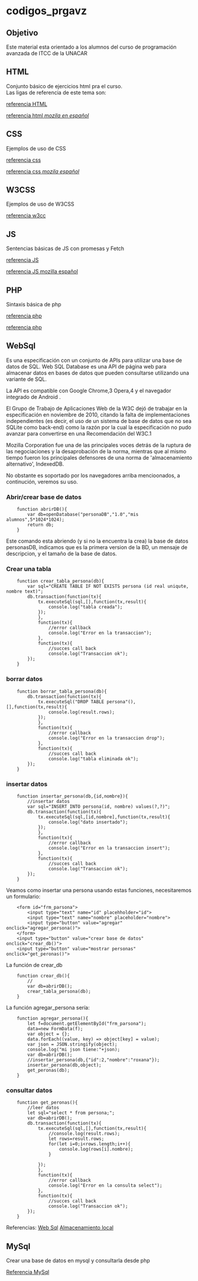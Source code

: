 # codigos_prgavz
## Objetivo
Este material esta orientado a los alumnos del curso de programación avanzada de ITCC de la UNACAR
## HTML
Conjunto básico de ejercicios html pra el curso.  
Las ligas de referencia de este tema son:

[referencia HTML](https://www.w3schools.com/html/)

[referencia html *mozila en español*](https://developer.mozilla.org/es/docs/Web/HTML)

## CSS
Ejemplos de uso de CSS

[referencia css](https://www.w3schools.com/css/)

[referencia css *mozila español*](https://developer.mozilla.org/es/docs/Web/CSS)

## W3CSS
Ejemplos de uso de W3CSS

[referencia w3cc ](https://www.w3schools.com/w3css/defaulT.asp)

## JS
Sentencias básicas de JS con promesas y Fetch

[referencia JS](https://www.w3schools.com/js/)

[referencia JS mozilla español](https://developer.mozilla.org/es/docs/Web/JavaScript)

## PHP
Sintaxis básica de php

[referencia php](https://developer.mozilla.org/es/docs/Glossary/PHP)

[referencia php](https://www.w3schools.com/php/)

## WebSql
Es una especificación con un conjunto de APIs para utilizar una base de datos de SQL.
Web SQL Database es una API de página web para almacenar datos en bases de datos que pueden consultarse utilizando una variante de SQL.

La API es compatible con Google Chrome,3 Opera,4 y el navegador integrado de Android .

El Grupo de Trabajo de Aplicaciones Web de la W3C dejó de trabajar en la especificación en noviembre de 2010, citando la falta de implementaciones independientes (es decir, el uso de un sistema de base de datos que no sea SQLite como back-end) como la razón por la cual la especificación no pudo avanzar para convertirse en una Recomendación del W3C.1

Mozilla Corporation fue una de las principales voces detrás de la ruptura de las negociaciones y la desaprobación de la norma, mientras que al mismo tiempo fueron los principales defensores de una norma de 'almacenamiento alternativo', IndexedDB.
 
No obstante es soportado por los navegadores arriba mencioonados, a continución, veremos su uso.
### Abrir/crear base de datos
```
    function abrirDB(){
        var db=openDatabase("personaDB","1.0","mis alumnos",5*1024*1024);
        return db;
    }
```
Este comando esta abriendo (y si no la encuentra la crea) la base de datos personasDB, indicamos que es la primera version de la BD, un mensaje de descripcion, y el tamaño de la base de datos.

### Crear una tabla
```
    function crear_tabla_persona(db){
        var sql="CREATE TABLE IF NOT EXISTS persona (id real uniqute, nombre text)";
        db.transaction(function(tx){
            tx.executeSql(sql,[],function(tx,result){
                console.log("tabla creada");
            });
            },
            function(tx){
                //error callback
                console.log("Error en la transaccion");
            },
            function(tx){
                //succes call back
                console.log("Transaccion ok");
        });
    }

```
### borrar datos
```
    function borrar_tabla_persona(db){
        db.transaction(function(tx){
            tx.executeSql("DROP TABLE persona"(),[],function(tx,result){
                console.log(result.rows);
            });
            },
            function(tx){
                //error callback
                console.log("Error en la transaccion drop");
            },
            function(tx){
                //succes call back
                console.log("tabla eliminada ok");
        });
    }
```
### insertar datos
```
    function insertar_persona(db,{id,nombre}){
        //insertar datos
        var sql="INSERT INTO persona(id, nombre) values(?,?)";
        db.transaction(function(tx){
            tx.executeSql(sql,[id,nombre],function(tx,result){
                console.log("dato insertado");
            });
            },
            function(tx){
                //error callback
                console.log("Error en la transaccion insert");
            },
            function(tx){
                //succes call back
                console.log("Transaccion ok");
        });
    }

```

Veamos como insertar una persona usando estas funciones, necesitaremos un formulario:
```
    <form id="frm_parsona">
        <input type="text" name="id" placehholder="id">
        <input type="text" name="nombre" placeholder="nombre">
        <input type="button" value="agregar" onclick="agregar_persona()">
    </form>
    <input type="button" value="crear base de datos" onclick="crear_db()">
    <input type="button" value="mostrar personas" onclick="get_peronas()">
```
La función de crear_db
```
    function crear_db(){
        //
        var db=abrirDB();
        crear_tabla_persona(db);
    }
```
La función agregar_persona sería:
```
    function agregar_persona(){
        let f=document.getElementById("frm_parsona");
        data=new FormData(f);
        var object = {};
        data.forEach((value, key) => object[key] = value);
        var json = JSON.stringify(object);
        console.log("mi json tiene:"+json);
        var db=abrirDB();
        //insertar_persona(db,{"id":2,"nombre":"roxana"});
        insertar_persona(db,object);
        get_peronas(db);
    }
```
### consultar datos
```
    function get_peronas(){
        //leer datos
        let sql="select * from persona;";
        var db=abrirDB();
        db.transaction(function(tx){
            tx.executeSql(sql,[],function(tx,result){
                //console.log(result.rows);
                let rows=result.rows;
                for(let i=0;i<rows.length;i++){
                    console.log(rows[i].nombre);
                }

            });
            },
            function(tx){
                //error callback
                console.log("Error en la consulta select");
            },
            function(tx){
                //succes call back
                console.log("Transaccion ok");
        });
    }
```

Referencias:
[Web Sql](https://www.w3big.com/es/html/html5-web-sql.html#gsc.tab=0)
[Almacenamiento local](https://www.arkaitzgarro.com/html5/capitulo-8.html)
## MySql
Crear una base de datos en mysql y consultarla desde php

[Referencia MySql](https://dev.mysql.com/doc/refman/8.0/en/)

